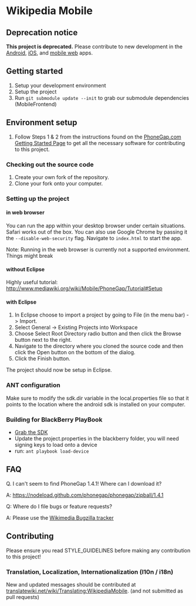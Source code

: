 # Wikipedia Mobile

## Deprecation notice

**This project is deprecated.** Please contribute to new development in the [Android](https://phabricator.wikimedia.org/diffusion/APAW/), [iOS](https://github.com/wikimedia/Wikipedia-iOS), and [mobile web](https://phabricator.wikimedia.org/diffusion/EMFR/) apps.

## Getting started

1. Setup your development environment
2. Setup the project
3. Run `git submodule update --init` to grab our submodule dependencies (MobileFrontend)

## Environment setup

1. Follow Steps 1 & 2 from the instructions found on the [PhoneGap.com Getting Started Page][phonegap-gettingstarted] to get all the necessary software for contributing to this project.

### Checking out the source code

1. Create your own fork of the repository.
2. Clone your fork onto your computer.
                            
### Setting up the project

#### in web browser
You can run the app within your desktop browser under certain situations. Safari works out of the box. You can also use Google Chrome by passing it the `--disable-web-security` flag. Navigate to `index.html` to start the app. 

Note: Running in the web browser is currently not a supported environment. Things might break

#### without Eclipse

Highly useful tutorial:
http://www.mediawiki.org/wiki/Mobile/PhoneGap/Tutorial#Setup

#### with Eclipse

1. In Eclipse choose to import a project by going to File (in the menu bar) -> Import.
2. Select General -> Existing Projects into Workspace	
3. Choose Select Root Directory radio button and then click the Browse button next to the right. 
4. Navigate to the directory where you cloned the source code and then click the Open button on the bottom of the dialog.
5. Click the Finish button.

The project should now be setup in Eclipse.

### ANT configuration

Make sure to modify the sdk.dir variable in the local.properties file so that it points to the location where the android sdk is installed on your computer.

### Building for BlackBerry PlayBook

- [Grab the SDK][playbook-sdk]
- Update the project.properties in the blackberry folder, you will need signing keys to load onto a device
- run: `ant playbook load-device`

## FAQ
                    
Q. I can&#39;t seem to find PhoneGap 1.4.1! Where can I download it?

A: https://nodeload.github.com/phonegap/phonegap/zipball/1.4.1

Q: Where do I file bugs or feature requests?

A: Please use the [Wikimedia Bugzilla tracker](https://bugzilla.wikimedia.org/enter_bug.cgi?product=Wikipedia%20App)

## Contributing
Please ensure you read STYLE_GUIDELINES before making any contribution to this project!

### Translation, Localization, Internationalization (l10n / i18n)

New and updated messages should be contributed at [translatewiki.net/wiki/Translating:WikipediaMobile][Translating-WikipediaMobile]. (and not submitted as pull requests)

[phonegap-gettingstarted]: http://www.phonegap.com/start
[playbook-sdk]: https://bdsc.webapps.blackberry.com/html5/download/sdk
[Translating-WikipediaMobile]: https://translatewiki.net/wiki/Translating:WikipediaMobile
